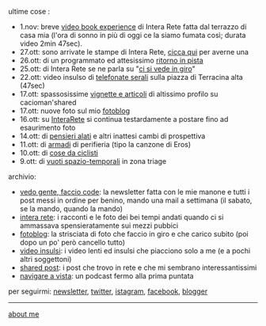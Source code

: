 ultime cose :

- 1.nov: breve [video book experience](https://youtu.be/brnGlXThfag) di Intera Rete fatta dal  terrazzo di casa mia (l'ora di sonno in più di oggi ce la siamo fumata così; durata video 2min 47sec).    
- 27.ott: sono arrivate le stampe di Intera Rete, [cicca qui](https://cacioman.github.io/interarete-2nd-edition.html) per averne una   
- 26.ott: di un programmato ed attesissimo [ritorno in pista](https://cacioman.github.io/lettioquasi211026.html) 
- 25.ott: di Intera Rete se ne parla su "[ci si vede in giro](https://www.cisivedeingiro.com/giri-di-parole/intera-rete-cronache-metropolitane/)"  
- 22.ott: video insulso di [telefonate serali](https://youtu.be/uE68cHIhDqw) sulla piazza di Terracina alta (47sec) 
- 17.ott: spassosissime [vignette e articoli](https://t.me/cacioshared) di altissimo profilo su cacioman'shared
- 17.ott: nuove foto sul mio [fotoblog](https://flickr.com/photos/cacioman/)
- 16.ott:  su [InteraRete](https://www.instagram.com/interarete/) si continua testardamente a postare fino ad esaurimento foto   
- 14.ott:  di [pensieri alati](https://cacioman.github.io/signoramia211014.html) e altri inattesi cambi di prospettiva 
- 11.ott:  di [armadi](https://cacioman.github.io/ingiro211011.html) di perifieria (tipo la canzone di Eros)  
- 10.ott: di [cose da ciclisti](https://cacioman.github.io/signoramia211010.html) 
- 9.ott: di [vuoti spazio-temporali](https://cacioman.github.io/ingiro211009.html) in zona triage 


archivio: 

- [vedo gente, faccio code](https://tinyletter.com/cacioman/archive): la newsletter fatta con le mie manone e tutti i post messi in ordine per benino, mando una mail a settimana (il sabato, se la mando, quando la mando)  
- [intera rete](https://cacioman.github.io/interarete.html): i racconti e le foto dei bei tempi andati quando ci si ammassava spensieratamente sui mezzi pubbici  
- [fotoblog](https://www.flickr.com/photos/cacioman/): la strisciata di foto che faccio in giro e che carico subito (poi dopo un po' però cancello tutto) 
- [video insulsi](https://www.youtube.com/c/ClaudioGatti44): i video lenti ed insulsi che piacciono solo a me (e a pochi altri soggettoni)   
- [shared post](https://t.me/cacioshared): i post che trovo in rete e che mi sembrano interessantissimi 
- [navigare a vista](https://anchor.fm/cacioman63): un podcast fermo alla prima puntata    

per seguirmi: [newsletter](https://tinyletter.com/cacioman), [twitter](https://tinyletter.com/cacioman), [istagram](https://www.instagram.com/cacioman63/), [facebook](https://www.facebook.com/ClaudioGatti63), [blogger](https://cacioman.blogspot.com/)

---    
[about me](https://about.me/cacioman) 
